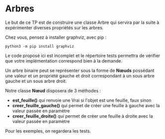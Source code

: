 # Arbres

Le but de ce TP est de construire une classe Arbre qui servira par la suite
à expérimenter diverses propriétés sur les arbres.

Chez vous, pensez à installer graphviz, avec pip :
```shell
python3 -m pip install graphviz
```

Le code proposé ici est incomplet et le répertoire tests permettra de
vérifier que votre implémentation correspond bien à la demande.

Un arbre binaire peut se représenter sous la forme de __Nœuds__ possédant
une valeur et un propriété gauche et droit correspondant à un sous arbre
gauche et un sous arbre droit.

Notre classe __Nœud__ disposera de 3 méthodes :
* **est_feuille()** qui renvoie une Vrai si l'objet est une feuille, faux
sinon
* **creer_feuille_gauche()** qui permet de créer une feuille à gauche avec la
valeur passée en paramètre
* **creer_feuille_droite()** qui permet de créer une feuille à droite avec la
valeur passée en paramètre

Pour les exemples, on regardera les tests.

